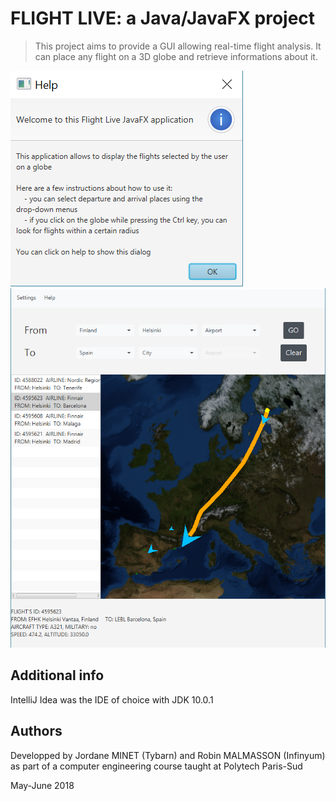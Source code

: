 # FLIGHT LIVE: a Java/JavaFX project
> This project aims to provide a GUI allowing real-time flight analysis. It can place any flight on a 3D globe and retrieve informations about it.

![Help dialog](screenshots/help_menu.png?raw=true "The helping dialog")
![Interface](screenshots/interface.png?raw=true "The application interface")

## Additional info
IntelliJ Idea was the IDE of choice with JDK 10.0.1

## Authors
Developped by Jordane MINET (Tybarn) and Robin MALMASSON (Infinyum)  
as part of a computer engineering course taught at Polytech Paris-Sud

May-June 2018
